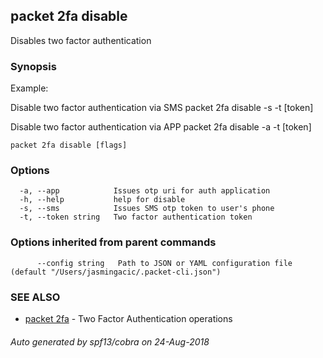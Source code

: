 ## packet 2fa disable

Disables two factor authentication

### Synopsis

Example:

Disable two factor authentication via SMS
packet 2fa disable -s -t [token]

Disable two factor authentication via APP
packet 2fa disable -a -t [token]


```
packet 2fa disable [flags]
```

### Options

```
  -a, --app            Issues otp uri for auth application
  -h, --help           help for disable
  -s, --sms            Issues SMS otp token to user's phone
  -t, --token string   Two factor authentication token
```

### Options inherited from parent commands

```
      --config string   Path to JSON or YAML configuration file (default "/Users/jasmingacic/.packet-cli.json")
```

### SEE ALSO

* [packet 2fa](packet_2fa.md)	 - Two Factor Authentication operations

###### Auto generated by spf13/cobra on 24-Aug-2018
